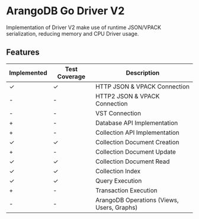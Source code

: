 # ArangoDB Go Driver V2

Implementation of Driver V2 make use of runtime JSON/VPACK serialization, reducing memory and CPU Driver usage.

## Features

| Implemented | Test Coverage | Description                                |
|-------------|---------------|--------------------------------------------|
|  ✓          |  ✓            | HTTP JSON & VPACK Connection               |
|  -          |  -            | HTTP2 JSON & VPACK Connection              |
|  -          |  -            | VST Connection                             |
|  +          |  -            | Database API Implementation                |
|  +          |  -            | Collection API Implementation              |
|  ✓          |  ✓            | Collection Document Creation               |
|  +          |  -            | Collection Document Update                 |
|  ✓          |  ✓            | Collection Document Read                   |
|  ✓          |  ✓            | Collection Index                           |
|  ✓          |  ✓            | Query Execution                            |
|  +          |  -            | Transaction Execution                      |
|  -          |  -            | ArangoDB Operations (Views, Users, Graphs) |